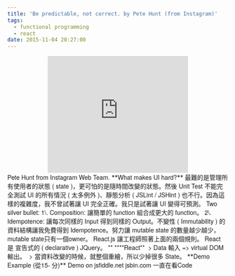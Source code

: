 ```yaml
---
title: 'Be predictable, not correct. by Pete Hunt (from Instagram)'
tags:
  - functional programming
  - react
date: 2015-11-04 20:27:00
---
```


<div class="separator" style="clear: both; text-align: center;"><span style="font-family: &quot;helvetica neue&quot; , &quot;arial&quot; , &quot;helvetica&quot; , sans-serif;"><iframe allowfullscreen="" class="YOUTUBE-iframe-video" data-thumbnail-src="https://i.ytimg.com/vi/e7A6EUe3XGM/0.jpg" frameborder="0" height="266" src="https://www.youtube.com/embed/e7A6EUe3XGM?feature=player_embedded" width="320"></iframe></span></div><span style="font-family: &quot;helvetica neue&quot; , &quot;arial&quot; , &quot;helvetica&quot; , sans-serif;">
</span><span style="font-family: &quot;helvetica neue&quot; , &quot;arial&quot; , &quot;helvetica&quot; , sans-serif;">Pete Hunt from Instagram Web Team.</span>
<span style="font-family: &quot;helvetica neue&quot; , &quot;arial&quot; , &quot;helvetica&quot; , sans-serif;">
</span>**<span style="font-family: &quot;helvetica neue&quot; , &quot;arial&quot; , &quot;helvetica&quot; , sans-serif;">What makes UI hard?</span>**
<span style="font-family: &quot;helvetica neue&quot; , &quot;arial&quot; , &quot;helvetica&quot; , sans-serif;">
</span><span style="font-family: &quot;helvetica neue&quot; , &quot;arial&quot; , &quot;helvetica&quot; , sans-serif;">最難的是管理所有使用者的狀態 ( state )，更可怕的是隨時間改變的狀態。然後 Unit Test 不能完全測試 UI 的所有情況 ( 太多例外 )、靜態分析 ( JSLint / JSHint ) 也不行。因為這樣的複雜度，我不曾試著讓 UI 完全正確。我只是試著讓 UI 變得可預測。</span>
<span style="font-family: &quot;helvetica neue&quot; , &quot;arial&quot; , &quot;helvetica&quot; , sans-serif;">
</span><span style="font-family: &quot;helvetica neue&quot; , &quot;arial&quot; , &quot;helvetica&quot; , sans-serif;">Two silver bullet:</span>
<span style="font-family: &quot;helvetica neue&quot; , &quot;arial&quot; , &quot;helvetica&quot; , sans-serif;">
</span><span style="font-family: &quot;helvetica neue&quot; , &quot;arial&quot; , &quot;helvetica&quot; , sans-serif;">1\. Composition: 讓簡單的 function 組合成更大的 function。</span>
<span style="font-family: &quot;helvetica neue&quot; , &quot;arial&quot; , &quot;helvetica&quot; , sans-serif;">2\. Idempotence: 讓每次同樣的 Input 得到同樣的 Output。不變性 ( Immutability ) 的資料結構讓我免費得到 Idempotence。努力讓 mutable state 的數量越少越少，mutable state只有一個owner。</span>
<span style="font-family: &quot;helvetica neue&quot; , &quot;arial&quot; , &quot;helvetica&quot; , sans-serif;">
</span><span style="font-family: &quot;helvetica neue&quot; , &quot;arial&quot; , &quot;helvetica&quot; , sans-serif;">React.js 讓工程師照著上面的兩個規則。</span>
<span style="font-family: &quot;helvetica neue&quot; , &quot;arial&quot; , &quot;helvetica&quot; , sans-serif;">React 是 宣告式的 ( declarative ) JQuery。</span>
<span style="font-family: &quot;helvetica neue&quot; , &quot;arial&quot; , &quot;helvetica&quot; , sans-serif;">**
****React**</span>
<span style="font-family: &quot;helvetica neue&quot; , &quot;arial&quot; , &quot;helvetica&quot; , sans-serif;">&nbsp;&gt; Data 輸入 =&gt; virtual DOM 輸出。</span>
<span style="font-family: &quot;helvetica neue&quot; , &quot;arial&quot; , &quot;helvetica&quot; , sans-serif;">&nbsp;&gt; 當資料改變的時候，就整個重繪，所以少掉很多 State。</span>
<span style="font-family: &quot;helvetica neue&quot; , &quot;arial&quot; , &quot;helvetica&quot; , sans-serif;">
</span>**<span style="font-family: &quot;helvetica neue&quot; , &quot;arial&quot; , &quot;helvetica&quot; , sans-serif;">Demo Example (從15- 分)</span>**
<span style="font-family: &quot;helvetica neue&quot; , &quot;arial&quot; , &quot;helvetica&quot; , sans-serif;">
</span><span style="font-family: &quot;helvetica neue&quot; , &quot;arial&quot; , &quot;helvetica&quot; , sans-serif;">Demo on jsfiddle.net jsbin.com</span>
<span style="font-family: &quot;helvetica neue&quot; , &quot;arial&quot; , &quot;helvetica&quot; , sans-serif;">一直在看Code</span>
